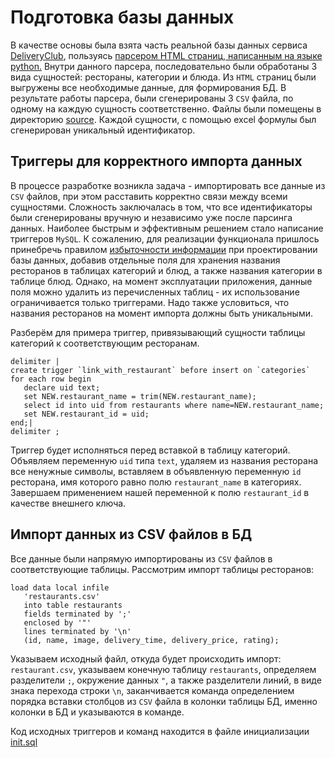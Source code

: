 # Подготовка базы данных

 В качестве основы была взята часть реальной базы данных сервиса [DeliveryClub](https://www.delivery-club.ru/moscow), пользуясь [парсером HTML страниц, написанным на языке python.](https://github.com/DavidaaWoW/GlobusDelievery/blob/master/database/source/parser.py)
 Внутри данного парсера, последовательно были обработаны 3 вида сущностей: рестораны, категории и блюда. Из ```HTML``` страниц были выгружены все необходимые данные, для формирования БД.
 В результате работы парсера, были сгенерированы 3 ```CSV``` файла, по одному на каждую сущность соответственно. Файлы были помещены в директорию [source](https://github.com/DavidaaWoW/GlobusDelievery/tree/master/database/source). Каждой сущности, с помощью excel формулы был сгенерирован уникальный идентификатор.
 
 ## Триггеры для корректного импорта данных
 
 В процессе разработке возникла задача - импортировать все данные из ```CSV``` файлов, при этом расставить корректно связи между всеми сущностями. Сложность заключалась в том, что все идентификаторы были сгенерированы вручную и независимо уже после парсинга данных.
 Наиболее быстрым и эффективным решением стало написание триггеров ```MySQL```. К сожалению, для реализации функционала пришлось принебречь правилом [избыточности информации](https://zametkinapolyah.ru/zametki-o-mysql/proektirovanie-baz-dannyx-informacionnaya-izbytochnost-izbytochnost-dannyx-v-baze-dannyx-problemy-voznikayushhie-iz-za-informacionnoj-izbytochnosti.html) при проектировании базы данных, добавив отдельные поля для хранения названия ресторанов в таблицах категорий и блюд, а также названия категории в таблице блюд. Однако, на момент эксплуатации приложения, данные поля можно удалить из перечисленных таблиц - их использование ограничивается только триггерами.
 Надо также условиться, что названия ресторанов на момент импорта должны быть уникальными.
 
 Разберём для примера триггер, привязывающий сущности таблицы категорий к соответствующим ресторанам.
 
 ```
delimiter |
create trigger `link_with_restaurant` before insert on `categories`
for each row begin
    declare uid text;
    set NEW.restaurant_name = trim(NEW.restaurant_name);
    select id into uid from restaurants where name=NEW.restaurant_name;
    set NEW.restaurant_id = uid;
end;|
delimiter ;
 ```
 
 Триггер будет исполняться перед вставкой в таблицу категорий. Объявляем переменную ```uid``` типа ```text```, удаляем из названия ресторана все ненужные символы, вставляем в объявленную переменную ```id``` ресторана, имя которого равно полю ```restaurant_name``` в категориях. Завершаем применением нашей переменной к полю ```restaurant_id``` в качестве внешнего ключа.
 
 ## Импорт данных из CSV файлов в БД
 
 Все данные были напрямую импортированы из ```CSV``` файлов в соответствующие таблицы.
 Рассмотрим импорт таблицы ресторанов:
 
 ```
 load data local infile
    'restaurants.csv'
    into table restaurants
    fields terminated by ';'
    enclosed by '"'
    lines terminated by '\n'
    (id, name, image, delivery_time, delivery_price, rating);
 ```
 
 Указываем исходный файл, откуда будет происходить импорт: ```restaurant.csv```, указываем конечную таблицу ```restaurants```, определяем разделители ```;```, окружение данных ```"```, а также разделители линий, в виде знака перехода строки ```\n```, заканчивается команда определением порядка вставки столбцов из ```CSV``` файла в колонки таблицы БД, именно колонки в БД и указываются в команде.
 
 Код исходных триггеров и команд находится в файле инициализации [init.sql](https://github.com/DavidaaWoW/GlobusDelievery/blob/master/mysql/init.sql)
